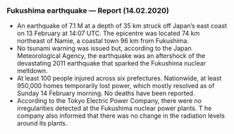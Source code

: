 ### Fukushima earthquake — Report (14.02.2020)

- An earthquake of 7.1 M at a depth of 35 km struck off Japan’s east coast on 13 February at 14:07 UTC. The epicentre was located 74 km northeast of Namie, a coastal town 96 km from Fukushima.
- No tsunami warning was issued but, according to the Japan Meteorological Agency, the earthquake was an aftershock of the devastating 2011 earthquake that sparked the Fukushima nuclear meltdown.
- At least 100 people injured across six prefectures. Nationwide, at least 950,000 homes temporarily lost power, which mostly resolved as of Sunday 14 February morning. No deaths have been reported.
- According to the Tokyo Electric Power Company, there were no irregularities detected at the Fukushima nuclear power plants. T he company also informed that there was no change in the radiation levels around its plants.

